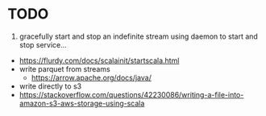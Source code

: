 # TODO


1. gracefully start and stop an indefinite stream using daemon to start and stop service...
  - https://flurdy.com/docs/scalainit/startscala.html
- write parquet from streams
  - https://arrow.apache.org/docs/java/
-   write directly to s3
  - https://stackoverflow.com/questions/42230086/writing-a-file-into-amazon-s3-aws-storage-using-scala
